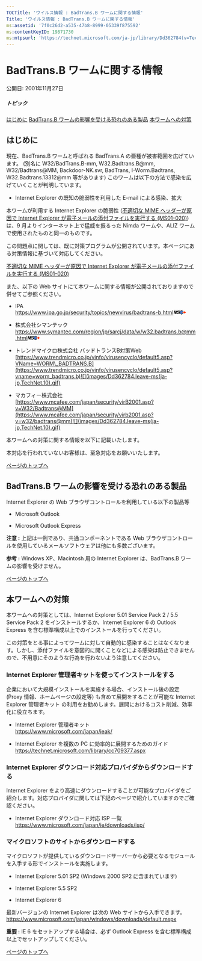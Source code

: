 ```yaml
---
TOCTitle: 'ウイルス情報 : BadTrans.B ワームに関する情報'
Title: 'ウイルス情報 : BadTrans.B ワームに関する情報'
ms:assetid: '7f0c26d2-a535-47b8-8999-05339f875592'
ms:contentKeyID: 19871730
ms:mtpsurl: 'https://technet.microsoft.com/ja-jp/library/Dd362784(v=TechNet.10)'
---
```


BadTrans.B ワームに関する情報
=============================

公開日: 2001年11月27日

##### トピック

[](#ez)[はじめに](#ez)
[](#ewc)[BadTrans.B ワームの影響を受ける恐れのある製品](#ewc)
[](#ehd)[本ワームへの対策](#ehd)

はじめに
--------

現在、BadTrans.B ワームと呼ばれる BadTrans.A の亜種が被害範囲を広げています。 (別名に W32/BadTrans.B-mm, W32.Badtrans.B@mm, W32/Badtrans@MM, Backdoor-NK.svr, BadTrans, I-Worm.Badtrans, W32.Badtrans.13312@mm 等があります) このワームは以下の方法で感染を広げていくことが判明しています。

-   Internet Explorer の既知の脆弱性を利用した E-mail による感染、拡大

本ワームが利用する Internet Explorer の脆弱性 ([不適切な MIME ヘッダーが原因で Internet Explorer が電子メールの添付ファイルを実行する (MS01-020)](https://www.microsoft.com/japan/technet/security/bulletin/ms01-020.mspx)) は、9 月よりインターネット上で猛威を振るった Nimda ワームや、ALIZ ワームで使用されたものと同一のものです。

この問題点に関しては、既に対策プログラムが公開されています。本ページにある対策情報に基づいて対応してください。

[不適切な MIME ヘッダーが原因で Internet Explorer が電子メールの添付ファイルを実行する (MS01-020)](https://www.microsoft.com/japan/technet/security/bulletin/ms01-020.mspx)

また、以下の Web サイトにて本ワームに関する情報が公開されておりますので併せてご参照ください。

-   IPA  
    <https://www.ipa.go.jp/security/topics/newvirus/badtrans-b.html>![](images/Dd362784.leave-ms(ja-jp,TechNet.10).gif)

-   株式会社シマンテック  
    <https://www.symantec.com/region/jp/sarcj/data/w/w32.badtrans.b@mm.html>![](images/Dd362784.leave-ms(ja-jp,TechNet.10).gif)

-   トレンドマイクロ株式会社 バッドトランスB対策Web  
    [https://www.trendmicro.co.jp/vinfo/virusencyclo/default5.asp?VName=WORM\_BADTRANS.B](https://www.trendmicro.co.jp/vinfo/virusencyclo/default5.asp?vname=worm_badtrans.b)![](images/Dd362784.leave-ms(ja-jp,TechNet.10).gif)

-   マカフィー株式会社  
    [https://www.mcafee.com/japan/security/virB2001.asp?v=W32/Badtrans@MM](https://www.mcafee.com/japan/security/virb2001.asp?v=w32/badtrans@mm)![](images/Dd362784.leave-ms(ja-jp,TechNet.10).gif)

本ワームへの対策に関する情報を以下に記載いたします。

本対応を行われていないお客様は、至急対応をお願いいたします。

[](#mainsection)[ページのトップへ](#mainsection)

BadTrans.B ワームの影響を受ける恐れのある製品
---------------------------------------------

Internet Explorer の Web ブラウザコントロールを利用している以下の製品等

-   Microsoft Outlook

-   Microsoft Outlook Express

**注意 :** 上記は一例であり、共通コンポーネントである Web ブラウザコントロールを使用しているメールソフトウェアは他にも多数ございます。

**参考 :** Windows XP、Macintosh 用の Internet Explorer は、BadTrans.B ワームの影響を受けません。

[](#mainsection)[ページのトップへ](#mainsection)

本ワームへの対策
----------------

本ワームへの対策としては、Internet Explorer 5.01 Service Pack 2 / 5.5 Service Pack 2 をインストールするか、Internet Explorer 6 の Outlook Express を含む標準構成以上でのインストールを行ってください。

この対策をとる事によってワームに対して自動的に感染することはなくなります。しかし、添付ファイルを意図的に開くことなどによる感染は防止できませんので、不用意にそのような行為を行わないよう注意してください。

### Internet Explorer 管理者キットを使ってインストールをする

企業において大規模インストールを実施する場合、インストール後の設定 (Proxy 情報、ホームページの設定等) も含めて展開をすることが可能な Internet Explorer 管理者キット の利用をお勧めします。展開におけるコスト削減、効率化に役立ちます。

-   Internet Explorer 管理者キット  
    <https://www.microsoft.com/japan/ieak/>

-   Internet Explorer を複数の PC に効率的に展開するためのガイド  
    <https://technet.microsoft.com/library/cc709377.aspx>

### Internet Explorer ダウンロード対応プロバイダからダウンロードする

Internet Explorer をより高速にダウンロードすることが可能なプロバイダをご紹介します。対応プロバイダに関しては下記のページで紹介していますのでご確認ください。

-   Internet Explorer ダウンロード対応 ISP 一覧  
    https://www.microsoft.com/japan/ie/downloads/isp/

### マイクロソフトのサイトからダウンロードする

マイクロソフトが提供しているダウンロードサーバーから必要となるモジュールを入手する形でインストールを実施します。

-   Internet Explorer 5.01 SP2 (Windows 2000 SP2 に含まれています)

-   Internet Explorer 5.5 SP2

-   Internet Explorer 6

最新バージョンの Internet Explorer は次の Web サイトから入手できます。  
<https://www.microsoft.com/japan/windows/downloads/default.mspx>

**重要 :** IE 6 をセットアップする場合は、必ず Outlook Express を含む標準構成以上でセットアップしてください。

[](#mainsection)[ページのトップへ](#mainsection)
